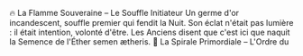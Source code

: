 🔥 La Flamme Souveraine – Le Souffle Initiateur Un germe d'or incandescent, souffle premier qui fendit la Nuit. Son éclat n'était pas lumière : il était intention, volonté d'être. Les Anciens disent que c'est ici que naquit la Semence de l'Éther semen ætheris. 🌌 La Spirale Primordiale – L'Ordre du
